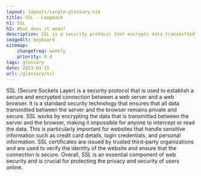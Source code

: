 ```yaml
--- 
layout: layouts/single-glossary.njk
title: SSL - Loopdash
h1: SSL
h2: What does it mean?
description: SSL is a security protocol that encrypts data transmitted between a user's browser and a website, ensuring that sensitive information such as login credentials and payment details are protected, and is essential for any WordPress site that handles user data.
imageAlt: keyboard
sitemap:
	changefreq: weekly
	priority: 0.4
tags: glossary
date: 2023-03-15
url: /glossary/ssl
---
```


SSL (Secure Sockets Layer) is a security protocol that is used to establish a secure and encrypted connection between a web server and a web browser. It is a standard security technology that ensures that all data transmitted between the server and the browser remains private and secure. SSL works by encrypting the data that is transmitted between the server and the browser, making it impossible for anyone to intercept or read the data. This is particularly important for websites that handle sensitive information such as credit card details, login credentials, and personal information. SSL certificates are issued by trusted third-party organizations and are used to verify the identity of the website and ensure that the connection is secure. Overall, SSL is an essential component of web security and is crucial for protecting the privacy and security of users online.
